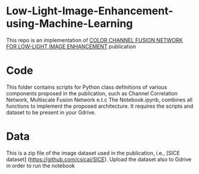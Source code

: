 # Low-Light-Image-Enhancement-using-Machine-Learning
This repo is an implementation of [COLOR CHANNEL FUSION NETWORK FOR LOW-LIGHT IMAGE ENHANCEMENT](https://ieeexplore.ieee.org/document/9506305/) publication
# Code
This folder contains scripts for Python class definitions of various components proposed in the publication, such as  Channel Correlation Network, Multiscale Fusion Network e.t.c
The Notebook.ipynb, combines all functions to implement the proposed architecture. It requires the scripts and dataset to be present in your Gdrive.
# Data
This is a zip file of the image dataset used in the publication, i.e., [SICE dataset] (https://github.com/csjcai/SICE). Upload the dataset also to Gdrive in order to run the notebook
